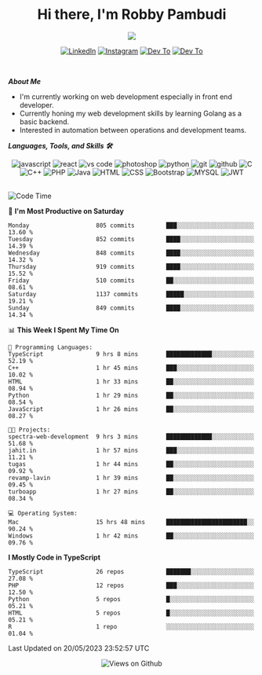 <div align="center">
   <h1>Hi there, I'm Robby Pambudi </h1>

<img src="https://pronoun.cyou/x/y?subject=He&object=Him&height=20"> 
</div>

<p align='center'>
   <a href="https://www.linkedin.com/in/robbypambudi" target="_blank"><img src="https://img.shields.io/badge/LinkedIn-0077B5?style=for-the-badge&logo=linkedin&logoColor=white" alt="LinkedIn"></a>
   <a href="https://www.instagram.com/robbypambudi" target="_blank"><img src="https://img.shields.io/badge/Instagram-E4405F?style=for-the-badge&logo=instagram&logoColor=white" alt="Instagram"></a>
   <a href="https://dev.to/robbypambudi" target="_blank"><img src="https://img.shields.io/badge/dev.to-0A0A0A?style=for-the-badge&logo=dev.to&logoColor=white" alt="Dev To"></a>
   <a href="https://www.facebook.com/robbyulungpambudi" target="_blank"><img src="https://img.shields.io/badge/Facebook-1877F2?style=for-the-badge&logo=facebook&logoColor=white" alt="Dev To"></a>

</p> <p>
<br>
   
***About Me***
   
- I'm currently working on web development especially in front end developer.
- Currently honing my web development skills by learning Golang as a basic backend.
- Interested in automation between operations and development teams.
 
   
***Languages, Tools, and Skills 🛠***

   <div align="center">
   <img src="https://img.shields.io/badge/JavaScript-F7DF1E?style=for-the-badge&logo=javascript&logoColor=black" alt="javascript" />
      <img src="https://img.shields.io/badge/React-61DAFB?style=for-the-badge&logo=react&logoColor=black" alt="react" />
      <img src="https://img.shields.io/badge/vs%20code-007ACC?style=for-the-badge&logo=visual%20studio%20code&logoColor=white" alt="vs code" />
      <img src="https://img.shields.io/badge/adobe%20photoshop-31A8FF?style=for-the-badge&logo=adobe%20photoshop&logoColor=white" alt="photoshop" />
      <img src="https://img.shields.io/badge/python-3776AB?style=for-the-badge&logo=python&logoColor=white" alt="python" />
      <img src="https://img.shields.io/badge/Git-F05032?style=for-the-badge&logo=git&logoColor=white" alt="git" />
      <img src="https://img.shields.io/badge/GitHub-100000?style=for-the-badge&logo=github&logoColor=white" alt="github" />
      <img src="https://img.shields.io/badge/c-%2300599C.svg?style=for-the-badge&logo=c&logoColor=white" alt="C" />
      <img src="https://img.shields.io/badge/c++-%2300599C.svg?style=for-the-badge&logo=c%2B%2B&logoColor=white" alt="C++" />   
      <img src="https://img.shields.io/badge/PHP-777BB4?style=for-the-badge&logo=php&logoColor=white" alt="PHP" />
      <img src="https://img.shields.io/badge/Java-ED8B00?style=for-the-badge&logo=java&logoColor=white" alt="Java"/>
      <img src="https://img.shields.io/badge/HTML5-E34F26?style=for-the-badge&logo=html5&logoColor=white" alt="HTML" />
      <img src="https://img.shields.io/badge/CSS-239120?&style=for-the-badge&logo=css3&logoColor=white" alt ="CSS" />
      <img src="https://img.shields.io/badge/Bootstrap-563D7C?style=for-the-badge&logo=bootstrap&logoColor=white" alt="Bootstrap" />
      <img src="https://img.shields.io/badge/MySQL-00000F?style=for-the-badge&logo=mysql&logoColor=white" alt="MYSQL" />
      <img src="https://img.shields.io/badge/json%20web%20tokens-323330?style=for-the-badge&logo=json-web-tokens&logoColor=pink" alt="JWT" />
      
   </div><br>
   
<!--START_SECTION:waka-->
![Code Time](http://img.shields.io/badge/Code%20Time-715%20hrs%2024%20mins-blue)

📅 **I'm Most Productive on Saturday** 

```text
Monday                   805 commits         ███░░░░░░░░░░░░░░░░░░░░░░   13.60 % 
Tuesday                  852 commits         ████░░░░░░░░░░░░░░░░░░░░░   14.39 % 
Wednesday                848 commits         ████░░░░░░░░░░░░░░░░░░░░░   14.32 % 
Thursday                 919 commits         ████░░░░░░░░░░░░░░░░░░░░░   15.52 % 
Friday                   510 commits         ██░░░░░░░░░░░░░░░░░░░░░░░   08.61 % 
Saturday                 1137 commits        █████░░░░░░░░░░░░░░░░░░░░   19.21 % 
Sunday                   849 commits         ████░░░░░░░░░░░░░░░░░░░░░   14.34 % 
```


📊 **This Week I Spent My Time On** 

```text
💬 Programming Languages: 
TypeScript               9 hrs 8 mins        █████████████░░░░░░░░░░░░   52.19 % 
C++                      1 hr 45 mins        ███░░░░░░░░░░░░░░░░░░░░░░   10.02 % 
HTML                     1 hr 33 mins        ██░░░░░░░░░░░░░░░░░░░░░░░   08.94 % 
Python                   1 hr 29 mins        ██░░░░░░░░░░░░░░░░░░░░░░░   08.54 % 
JavaScript               1 hr 26 mins        ██░░░░░░░░░░░░░░░░░░░░░░░   08.27 % 

🐱‍💻 Projects: 
spectra-web-development  9 hrs 3 mins        █████████████░░░░░░░░░░░░   51.68 % 
jahit.in                 1 hr 57 mins        ███░░░░░░░░░░░░░░░░░░░░░░   11.21 % 
tugas                    1 hr 44 mins        ██░░░░░░░░░░░░░░░░░░░░░░░   09.92 % 
revamp-lavin             1 hr 39 mins        ██░░░░░░░░░░░░░░░░░░░░░░░   09.45 % 
turboapp                 1 hr 27 mins        ██░░░░░░░░░░░░░░░░░░░░░░░   08.34 % 

💻 Operating System: 
Mac                      15 hrs 48 mins      ███████████████████████░░   90.24 % 
Windows                  1 hr 42 mins        ██░░░░░░░░░░░░░░░░░░░░░░░   09.76 % 
```

**I Mostly Code in TypeScript** 

```text
TypeScript               26 repos            ███████░░░░░░░░░░░░░░░░░░   27.08 % 
PHP                      12 repos            ███░░░░░░░░░░░░░░░░░░░░░░   12.50 % 
Python                   5 repos             █░░░░░░░░░░░░░░░░░░░░░░░░   05.21 % 
HTML                     5 repos             █░░░░░░░░░░░░░░░░░░░░░░░░   05.21 % 
R                        1 repo              ░░░░░░░░░░░░░░░░░░░░░░░░░   01.04 % 
```




 Last Updated on 20/05/2023 23:52:57 UTC
<!--END_SECTION:waka-->

<div align="center">
<img src="https://komarev.com/ghpvc/?username=robbypambudi&color=green" alt="Views on Github" />
</div>

